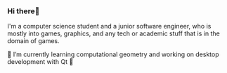 ### Hi there👋

I'm a computer science student and a junior software engineer, who is mostly into games, graphics, and any tech or academic stuff that is in the domain of games.

🌱 I’m currently learning computational geometry and working on desktop development with Qt 🔭

<!--
[![My GitHub stats](https://github-readme-stats.vercel.app/api?username=zubeyir-bodur&theme=radical)](https://github.com/anuraghazra/github-readme-stats)
<br>
**zubeyir-bodur/zubeyir-bodur** is a ✨ _special_ ✨ repository because its `README.md` (this file) appears on your GitHub profile.

Here are some ideas to get you started:

- 🌱 I’m currently learning ...
- 👯 I’m looking to collaborate on ...
- 🤔 I’m looking for help with ...
- 💬 Ask me about ...
- 📫 How to reach me: ...
- 😄 Pronouns: ...
- ⚡ Fun fact: ...
-->
